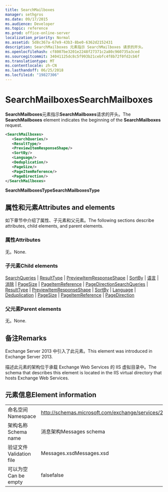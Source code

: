 ```yaml
---
title: SearchMailboxes
manager: sethgros
ms.date: 09/17/2015
ms.audience: Developer
ms.topic: reference
ms.prod: office-online-server
localization_priority: Normal
ms.assetid: 5d8c367a-67e9-43b3-8be0-6362d2152431
description: SearchMailboxes 元素指示 SearchMailboxes 请求的开头。
ms.openlocfilehash: cf8007be3201e2248f27371c2a80c960735a3ced
ms.sourcegitcommit: 34041125dc8c5f993b21cebfc4f8b72f0fd2cb6f
ms.translationtype: MT
ms.contentlocale: zh-CN
ms.lasthandoff: 06/25/2018
ms.locfileid: "19827306"
---
```

# <a name="searchmailboxes"></a><span data-ttu-id="706f5-103">SearchMailboxes</span><span class="sxs-lookup"><span data-stu-id="706f5-103">SearchMailboxes</span></span>

<span data-ttu-id="706f5-104">**SearchMailboxes**元素指示**SearchMailboxes**请求的开头。</span><span class="sxs-lookup"><span data-stu-id="706f5-104">The **SearchMailboxes** element indicates the beginning of the **SearchMailboxes** request.</span></span> 
  
```XML
<SearchMailboxes>
   <SearchQueries/>
   <ResultType/>
   <PreviewItemResponseShape/>
   <SortBy/>
   <Language/>
   <Deduplication/>
   <PageSize/>
   <PageItemReference/>
   <PageDirection/>
</SearchMailboxes>
```

 <span data-ttu-id="706f5-105">**SearchMailboxesType**</span><span class="sxs-lookup"><span data-stu-id="706f5-105">**SearchMailboxesType**</span></span>
## <a name="attributes-and-elements"></a><span data-ttu-id="706f5-106">属性和元素</span><span class="sxs-lookup"><span data-stu-id="706f5-106">Attributes and elements</span></span>

<span data-ttu-id="706f5-107">如下章节中介绍了属性、子元素和父元素。</span><span class="sxs-lookup"><span data-stu-id="706f5-107">The following sections describe attributes, child elements, and parent elements.</span></span>
  
### <a name="attributes"></a><span data-ttu-id="706f5-108">属性</span><span class="sxs-lookup"><span data-stu-id="706f5-108">Attributes</span></span>

<span data-ttu-id="706f5-109">无。</span><span class="sxs-lookup"><span data-stu-id="706f5-109">None.</span></span>
  
### <a name="child-elements"></a><span data-ttu-id="706f5-110">子元素</span><span class="sxs-lookup"><span data-stu-id="706f5-110">Child elements</span></span>

<span data-ttu-id="706f5-111">[SearchQueries](searchqueries.md) | [ResultType](resulttype.md) | [PreviewItemResponseShape](previewitemresponseshape.md) | [SortBy](sortby.md) | [语言](language.md) | [消除](deduplication.md) | [PageSize](pagesize.md)  |  [PageItemReference](pageitemreference.md) | [PageDirection](pagedirection.md)</span><span class="sxs-lookup"><span data-stu-id="706f5-111">[SearchQueries](searchqueries.md) | [ResultType](resulttype.md) | [PreviewItemResponseShape](previewitemresponseshape.md) | [SortBy](sortby.md) | [Language](language.md) | [Deduplication](deduplication.md) | [PageSize](pagesize.md) | [PageItemReference](pageitemreference.md) | [PageDirection](pagedirection.md)</span></span>
  
### <a name="parent-elements"></a><span data-ttu-id="706f5-112">父元素</span><span class="sxs-lookup"><span data-stu-id="706f5-112">Parent elements</span></span>

<span data-ttu-id="706f5-113">无。</span><span class="sxs-lookup"><span data-stu-id="706f5-113">None.</span></span>
  
## <a name="remarks"></a><span data-ttu-id="706f5-114">备注</span><span class="sxs-lookup"><span data-stu-id="706f5-114">Remarks</span></span>

<span data-ttu-id="706f5-115">Exchange Server 2013 中引入了此元素。</span><span class="sxs-lookup"><span data-stu-id="706f5-115">This element was introduced in Exchange Server 2013.</span></span>
  
<span data-ttu-id="706f5-116">描述此元素的架构位于承载 Exchange Web Services 的 IIS 虚拟目录中。</span><span class="sxs-lookup"><span data-stu-id="706f5-116">The schema that describes this element is located in the IIS virtual directory that hosts Exchange Web Services.</span></span>
  
## <a name="element-information"></a><span data-ttu-id="706f5-117">元素信息</span><span class="sxs-lookup"><span data-stu-id="706f5-117">Element information</span></span>

|||
|:-----|:-----|
|<span data-ttu-id="706f5-118">命名空间</span><span class="sxs-lookup"><span data-stu-id="706f5-118">Namespace</span></span>  <br/> |http://schemas.microsoft.com/exchange/services/2006/messages  <br/> |
|<span data-ttu-id="706f5-119">架构名称</span><span class="sxs-lookup"><span data-stu-id="706f5-119">Schema name</span></span>  <br/> |<span data-ttu-id="706f5-120">消息架构</span><span class="sxs-lookup"><span data-stu-id="706f5-120">Messages schema</span></span>  <br/> |
|<span data-ttu-id="706f5-121">验证文件</span><span class="sxs-lookup"><span data-stu-id="706f5-121">Validation file</span></span>  <br/> |<span data-ttu-id="706f5-122">Messages.xsd</span><span class="sxs-lookup"><span data-stu-id="706f5-122">Messages.xsd</span></span>  <br/> |
|<span data-ttu-id="706f5-123">可以为空</span><span class="sxs-lookup"><span data-stu-id="706f5-123">Can be empty</span></span>  <br/> |<span data-ttu-id="706f5-124">false</span><span class="sxs-lookup"><span data-stu-id="706f5-124">false</span></span>  <br/> |
   

